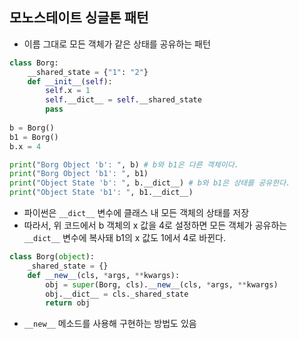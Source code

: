 ## 모노스테이트 싱글톤 패턴

* 이름 그대로 모든 객체가 같은 상태를 공유하는 패턴

```python
class Borg:
    __shared_state = {"1": "2"}
    def __init__(self):
        self.x = 1
        self.__dict__ = self.__shared_state
        pass
    
b = Borg()
b1 = Borg()
b.x = 4

print("Borg Object 'b': ", b) # b와 b1은 다른 객체이다.
print("Borg Object 'b1': ", b1)
print("Object State 'b': ", b.__dict__) # b와 b1은 상태를 공유한다.
print("Object State 'b1': ", b1.__dict__)
```

* 파이썬은 `__dict__` 변수에 클래스 내 모든 객체의 상태를 저장
* 따라서, 위 코드에서 b 객체의 x 값을 4로 설정하면 모든 객체가 공유하는 `__dict__` 변수에 복사돼 b1의 x 값도 1에서 4로 바뀐다.



```python
class Borg(object):
    _shared_state = {}
    def __new__(cls, *args, **kwargs):
        obj = super(Borg, cls).__new__(cls, *args, **kwargs)
        obj.__dict__ = cls._shared_state
        return obj
```

* `__new__` 메소드를 사용해 구현하는 방법도 있음